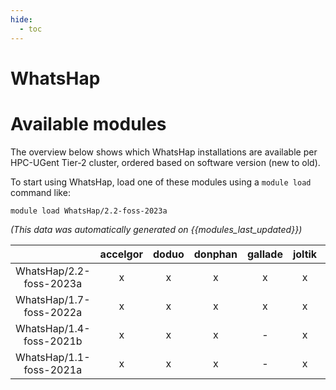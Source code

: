 ```yaml
---
hide:
  - toc
---
```


WhatsHap
========

# Available modules


The overview below shows which WhatsHap installations are available per HPC-UGent Tier-2 cluster, ordered based on software version (new to old).

To start using WhatsHap, load one of these modules using a `module load` command like:

```shell
module load WhatsHap/2.2-foss-2023a
```

*(This data was automatically generated on {{modules_last_updated}})*  

| |accelgor|doduo|donphan|gallade|joltik|shinx|skitty|
| :---: | :---: | :---: | :---: | :---: | :---: | :---: | :---: |
|WhatsHap/2.2-foss-2023a|x|x|x|x|x|x|x|
|WhatsHap/1.7-foss-2022a|x|x|x|x|x|-|-|
|WhatsHap/1.4-foss-2021b|x|x|x|-|x|-|-|
|WhatsHap/1.1-foss-2021a|x|x|x|-|x|-|-|
